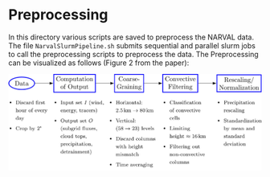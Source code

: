 # Preprocessing
In this directory various scripts are saved to preprocess the NARVAL data.
The file `NarvalSlurmPipeline.sh` submits sequential and parallel slurm jobs to call the preprocessing scripts to preprocess the data.
The Preprocessing can be visualized as follows (Figure 2 from the paper):

![preprocessing_visualization](../figures/PreprocessingVisualization.jpg)